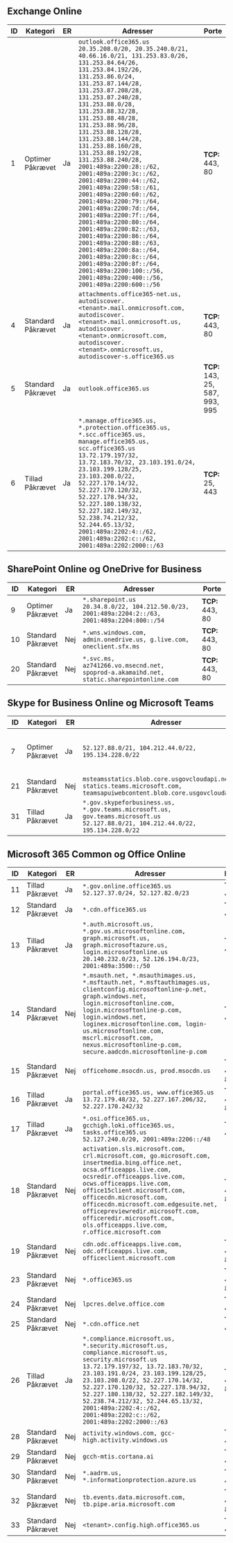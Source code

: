 <!--THIS FILE IS AUTOMATICALLY GENERATED. MANUAL CHANGES WILL BE OVERWRITTEN.-->
<!--Please contact the Office 365 Endpoints team with any questions.-->
<!--USGovGCCHigh endpoints version 2022062900-->
<!--File generated 2022-06-29 08:00:21.6441-->

## <a name="exchange-online"></a>Exchange Online

ID | Kategori | ER | Adresser | Porte
-- | -------------------- | --- | ---------------------------------------------------------------------------------------------------------------------------------------------------------------------------------------------------------------------------------------------------------------------------------------------------------------------------------------------------------------------------------------------------------------------------------------------------------------------------------------------------------------------------------------------------------------------------------------------------------------------------------------------------------------------------------------------------------------------------------------------------------------------------------------------------------------------------------- | -------------------------------
1 | Optimer<BR>Påkrævet | Ja | `outlook.office365.us`<BR>`20.35.208.0/20, 20.35.240.0/21, 40.66.16.0/21, 131.253.83.0/26, 131.253.84.64/26, 131.253.84.192/26, 131.253.86.0/24, 131.253.87.144/28, 131.253.87.208/28, 131.253.87.240/28, 131.253.88.0/28, 131.253.88.32/28, 131.253.88.48/28, 131.253.88.96/28, 131.253.88.128/28, 131.253.88.144/28, 131.253.88.160/28, 131.253.88.192/28, 131.253.88.240/28, 2001:489a:2200:28::/62, 2001:489a:2200:3c::/62, 2001:489a:2200:44::/62, 2001:489a:2200:58::/61, 2001:489a:2200:60::/62, 2001:489a:2200:79::/64, 2001:489a:2200:7d::/64, 2001:489a:2200:7f::/64, 2001:489a:2200:80::/64, 2001:489a:2200:82::/63, 2001:489a:2200:86::/64, 2001:489a:2200:88::/63, 2001:489a:2200:8a::/64, 2001:489a:2200:8c::/64, 2001:489a:2200:8f::/64, 2001:489a:2200:100::/56, 2001:489a:2200:400::/56, 2001:489a:2200:600::/56` | **TCP:** 443, 80
4 | Standard<BR>Påkrævet | Ja | `attachments.office365-net.us, autodiscover.<tenant>.mail.onmicrosoft.com, autodiscover.<tenant>.mail.onmicrosoft.us, autodiscover.<tenant>.onmicrosoft.com, autodiscover.<tenant>.onmicrosoft.us, autodiscover-s.office365.us` | **TCP:** 443, 80
5 | Standard<BR>Påkrævet | Ja | `outlook.office365.us` | **TCP:** 143, 25, 587, 993, 995
6 | Tillad<BR>Påkrævet | Ja | `*.manage.office365.us, *.protection.office365.us, *.scc.office365.us, manage.office365.us, scc.office365.us`<BR>`13.72.179.197/32, 13.72.183.70/32, 23.103.191.0/24, 23.103.199.128/25, 23.103.208.0/22, 52.227.170.14/32, 52.227.170.120/32, 52.227.178.94/32, 52.227.180.138/32, 52.227.182.149/32, 52.238.74.212/32, 52.244.65.13/32, 2001:489a:2202:4::/62, 2001:489a:2202:c::/62, 2001:489a:2202:2000::/63` | **TCP:** 25, 443

## <a name="sharepoint-online-and-onedrive-for-business"></a>SharePoint Online og OneDrive for Business

ID | Kategori | ER | Adresser | Porte
-- | -------------------- | --- | ---------------------------------------------------------------------------------------------------- | ----------------
9 | Optimer<BR>Påkrævet | Ja | `*.sharepoint.us`<BR>`20.34.8.0/22, 104.212.50.0/23, 2001:489a:2204:2::/63, 2001:489a:2204:800::/54` | **TCP:** 443, 80
10 | Standard<BR>Påkrævet | Nej | `*.wns.windows.com, admin.onedrive.us, g.live.com, oneclient.sfx.ms` | **TCP:** 443, 80
20 | Standard<BR>Påkrævet | Nej | `*.svc.ms, az741266.vo.msecnd.net, spoprod-a.akamaihd.net, static.sharepointonline.com` | **TCP:** 443, 80

## <a name="skype-for-business-online-and-microsoft-teams"></a>Skype for Business Online og Microsoft Teams

ID | Kategori | ER | Adresser | Porte
-- | -------------------- | --- | ------------------------------------------------------------------------------------------------------------------------------------ | -------------------------------
7 | Optimer<BR>Påkrævet | Ja | `52.127.88.0/21, 104.212.44.0/22, 195.134.228.0/22` | **UDP:** 3478, 3479, 3480, 3481
21 | Standard<BR>Påkrævet | Nej | `msteamsstatics.blob.core.usgovcloudapi.net, statics.teams.microsoft.com, teamsapuiwebcontent.blob.core.usgovcloudapi.net` | **TCP:** 443
31 | Tillad<BR>Påkrævet | Ja | `*.gov.skypeforbusiness.us, *.gov.teams.microsoft.us, gov.teams.microsoft.us`<BR>`52.127.88.0/21, 104.212.44.0/22, 195.134.228.0/22` | **TCP:**  443, 80

## <a name="microsoft-365-common-and-office-online"></a>Microsoft 365 Common og Office Online

ID | Kategori | ER | Adresser | Porte
-- | ------------------- | --- | -------------------------------------------------------------------------------------------------------------------------------------------------------------------------------------------------------------------------------------------------------------------------------------------------------------------------------------------------------------------------------------------------------- | ----------------
11 | Tillad<BR>Påkrævet | Ja | `*.gov.online.office365.us`<BR>`52.127.37.0/24, 52.127.82.0/23` | **TCP:** 443
12 | Standard<BR>Påkrævet | Ja | `*.cdn.office365.us` | **TCP:** 443
13 | Tillad<BR>Påkrævet | Ja | `*.auth.microsoft.us, *.gov.us.microsoftonline.com, graph.microsoft.us, graph.microsoftazure.us, login.microsoftonline.us`<BR>`20.140.232.0/23, 52.126.194.0/23, 2001:489a:3500::/50` | **TCP:** 443
14 | Standard<BR>Påkrævet | Nej | `*.msauth.net, *.msauthimages.us, *.msftauth.net, *.msftauthimages.us, clientconfig.microsoftonline-p.net, graph.windows.net, login.microsoftonline.com, login.microsoftonline-p.com, login.windows.net, loginex.microsoftonline.com, login-us.microsoftonline.com, mscrl.microsoft.com, nexus.microsoftonline-p.com, secure.aadcdn.microsoftonline-p.com` | **TCP:** 443
15 | Standard<BR>Påkrævet | Nej | `officehome.msocdn.us, prod.msocdn.us` | **TCP:** 443, 80
16 | Tillad<BR>Påkrævet | Ja | `portal.office365.us, www.office365.us`<BR>`13.72.179.48/32, 52.227.167.206/32, 52.227.170.242/32` | **TCP:** 443, 80
17 | Tillad<BR>Påkrævet | Ja | `*.osi.office365.us, gcchigh.loki.office365.us, tasks.office365.us`<BR>`52.127.240.0/20, 2001:489a:2206::/48` | **TCP:** 443
18 | Standard<BR>Påkrævet | Nej | `activation.sls.microsoft.com, crl.microsoft.com, go.microsoft.com, insertmedia.bing.office.net, ocsa.officeapps.live.com, ocsredir.officeapps.live.com, ocws.officeapps.live.com, office15client.microsoft.com, officecdn.microsoft.com, officecdn.microsoft.com.edgesuite.net, officepreviewredir.microsoft.com, officeredir.microsoft.com, ols.officeapps.live.com, r.office.microsoft.com` | **TCP:** 443, 80
19 | Standard<BR>Påkrævet | Nej | `cdn.odc.officeapps.live.com, odc.officeapps.live.com, officeclient.microsoft.com` | **TCP:** 443, 80
23 | Standard<BR>Påkrævet | Nej | `*.office365.us` | **TCP:** 443, 80
24 | Standard<BR>Påkrævet | Nej | `lpcres.delve.office.com` | **TCP:** 443
25 | Standard<BR>Påkrævet | Nej | `*.cdn.office.net` | **TCP:** 443
26 | Tillad<BR>Påkrævet | Ja | `*.compliance.microsoft.us, *.security.microsoft.us, compliance.microsoft.us, security.microsoft.us`<BR>`13.72.179.197/32, 13.72.183.70/32, 23.103.191.0/24, 23.103.199.128/25, 23.103.208.0/22, 52.227.170.14/32, 52.227.170.120/32, 52.227.178.94/32, 52.227.180.138/32, 52.227.182.149/32, 52.238.74.212/32, 52.244.65.13/32, 2001:489a:2202:4::/62, 2001:489a:2202:c::/62, 2001:489a:2202:2000::/63` | **TCP:** 443, 80
28 | Standard<BR>Påkrævet | Nej | `activity.windows.com, gcc-high.activity.windows.us` | **TCP:** 443
29 | Standard<BR>Påkrævet | Nej | `gcch-mtis.cortana.ai` | **TCP:** 443
30 | Standard<BR>Påkrævet | Nej | `*.aadrm.us, *.informationprotection.azure.us` | **TCP:** 443
32 | Standard<BR>Påkrævet | Nej | `tb.events.data.microsoft.com, tb.pipe.aria.microsoft.com` | **TCP:** 443, 80
33 | Standard<BR>Påkrævet | Nej | `<tenant>.config.high.office365.us` | **TCP:** 443
